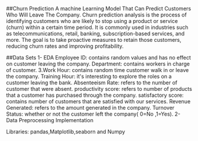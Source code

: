 ##Churn Prediction
A machine Learning Model That Can Predict Customers Who Will Leave The Company. Churn prediction analysis is the process of identifying customers who are likely to stop using a product or service (churn) within a certain time period. It is commonly used in industries such as telecommunications, retail, banking, subscription-based services, and more. The goal is to take proactive measures to retain those customers, reducing churn rates and improving profitability.

##Data Sets
1- EDA
Employee ID: contains random values and has no effect on customer leaving the company.
Department: contains workers in charge of customer.
3.Work Hour: contains random time customer walk in or leave the company.
Training Hour: it's interesting to explore the roles on a customer leaving the bank.
Absenteeism Rate: refers to the number of customer that were absent.
productivity score: refers to number of products that a customer has purchased through the company.
satisfactory score: contains number of customers that are satisfied with our services.
Revenue Generated: refers to the amount generated in the company.
Turnover Status: whether or not the customer left the company( 0=No ,1=Yes).
2- Data Preprocessing
Implementation

Libraries: pandas,Matplotlib,seaborn and Numpy
